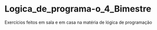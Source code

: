# Logica_de_programa-o_4_Bimestre
Exercícios feitos em sala e em casa na matéria de lógica de programação
